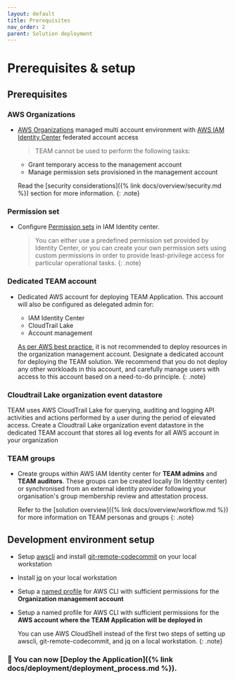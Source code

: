 ```yaml
---
layout: default
title: Prerequisites
nav_order: 2
parent: Solution deployment
---
```


# Prerequisites & setup

## Prerequisites

### AWS Organizations
- [AWS Organizations](https://aws.amazon.com/organizations/) managed multi account environment with [AWS IAM Identity Center](https://aws.amazon.com/iam/identity-center/) federated account access

  > TEAM cannot be used to perform the following tasks:
    - Grant temporary access to the management account
    - Manage permission sets provisioned in the management account

  Read the [security considerations]({% link docs/overview/security.md %}) section for more information.
  {: .note}

### Permission set
- Configure [Permission sets](https://docs.aws.amazon.com/singlesignon/latest/userguide/permissionsetsconcept.html) in IAM Identity center.    
  > You can either use a predefined permission set provided by Identity Center, or you can create your own permission sets using custom permissions in order to provide least-privilege access for particular operational tasks.
   {: .note}

### Dedicated TEAM account
- Dedicated AWS account for deploying TEAM Application. This account will also be configured as delegated admin for:
  - IAM Identity Center
  - CloudTrail Lake
  - Account management

  [As per AWS best practice](https://docs.aws.amazon.com/organizations/latest/userguide/orgs_best-practices_mgmt-acct.html#best-practices_mgmt-use), it is not recommended to deploy resources in the organization management account. Designate a dedicated account for deploying the TEAM solution. We recommend that you do not deploy any other workloads in this account, and carefully manage users with access to this account based on a need-to-do principle.
  {: .note}

### Cloudtrail Lake organization event datastore
TEAM uses AWS CloudTrail Lake for querying, auditing and logging API activities and actions performed by a user during the period of elevated access.
Create a Cloudtrail Lake organization event datastore in the dedicated TEAM account that stores all log events for all AWS account in your organization

### TEAM groups
- Create groups within AWS IAM Identity center for **TEAM admins** and **TEAM auditors**. These groups can be created locally (In Identity center) or synchronised from an external identity provider following your organisation's group membership review and attestation process.

  Refer to the [solution overview]({% link docs/overview/workflow.md %}) for more information on TEAM personas and groups
  {: .note}

## Development environment setup
- Setup [awscli](https://docs.aws.amazon.com/cli/latest/userguide/getting-started-install.html) and install [git-remote-codecommit](https://docs.aws.amazon.com/codecommit/latest/userguide/setting-up-git-remote-codecommit.html) on your local workstation

- Install [jq](https://github.com/stedolan/jq/wiki/Installation) on your local workstation

- Setup a [named profile](https://docs.aws.amazon.com/cli/latest/userguide/cli-configure-profiles.html) for AWS CLI with sufficient permissions for the **Organization management account**

- Setup a named profile for AWS CLI with sufficient permissions for the **AWS account where the TEAM Application will be deployed in**

  You can use AWS CloudShell instead of the first two steps of setting up awscli, git-remote-codecommit, and jq on a local workstation.
  {: .note}

### 🚀 You can now [Deploy the Application]({% link docs/deployment/deployment_process.md %}).
